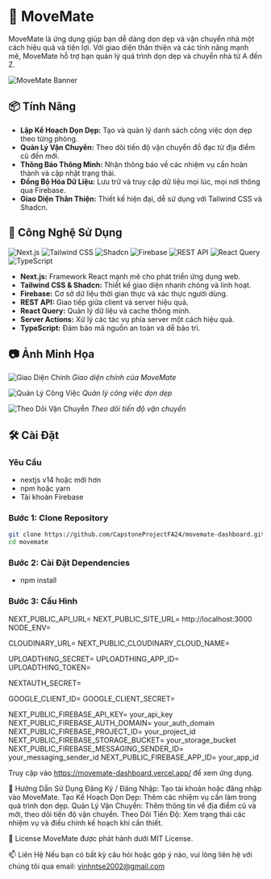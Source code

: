 # 🏡 MoveMate

MoveMate là ứng dụng giúp bạn dễ dàng dọn dẹp và vận chuyển nhà một cách hiệu quả và tiện lợi. Với giao diện thân thiện và các tính năng mạnh mẽ, MoveMate hỗ trợ bạn quản lý quá trình dọn dẹp và chuyển nhà từ A đến Z.

![MoveMate Banner]([https://your-image-link.com/banner.png](https://res.cloudinary.com/dkpnkjnxs/image/upload/v1732365346/movemate_logo_esm5fx.png))

## 📦 Tính Năng

- **Lập Kế Hoạch Dọn Dẹp:** Tạo và quản lý danh sách công việc dọn dẹp theo từng phòng.
- **Quản Lý Vận Chuyển:** Theo dõi tiến độ vận chuyển đồ đạc từ địa điểm cũ đến mới.
- **Thông Báo Thông Minh:** Nhận thông báo về các nhiệm vụ cần hoàn thành và cập nhật trạng thái.
- **Đồng Bộ Hóa Dữ Liệu:** Lưu trữ và truy cập dữ liệu mọi lúc, mọi nơi thông qua Firebase.
- **Giao Diện Thân Thiện:** Thiết kế hiện đại, dễ sử dụng với Tailwind CSS và Shadcn.

## 🚀 Công Nghệ Sử Dụng

![Next.js](https://img.shields.io/badge/Next.js-000000?style=for-the-badge&logo=next.js&logoColor=white)
![Tailwind CSS](https://img.shields.io/badge/Tailwind%20CSS-38B2AC?style=for-the-badge&logo=tailwind-css&logoColor=white)
![Shadcn](https://img.shields.io/badge/Shadcn-FF5733?style=for-the-badge&logo=shadcn&logoColor=white)
![Firebase](https://img.shields.io/badge/Firebase-FFCA28?style=for-the-badge&logo=firebase&logoColor=black)
![REST API](https://img.shields.io/badge/REST_API-4FC08D?style=for-the-badge&logo=restapi&logoColor=white)
![React Query](https://img.shields.io/badge/React%20Query-FF4154?style=for-the-badge&logo=react-query&logoColor=white)
![TypeScript](https://img.shields.io/badge/TypeScript-3178C6?style=for-the-badge&logo=typescript&logoColor=white)

- **Next.js:** Framework React mạnh mẽ cho phát triển ứng dụng web.
- **Tailwind CSS & Shadcn:** Thiết kế giao diện nhanh chóng và linh hoạt.
- **Firebase:** Cơ sở dữ liệu thời gian thực và xác thực người dùng.
- **REST API:** Giao tiếp giữa client và server hiệu quả.
- **React Query:** Quản lý dữ liệu và cache thông minh.
- **Server Actions:** Xử lý các tác vụ phía server một cách hiệu quả.
- **TypeScript:** Đảm bảo mã nguồn an toàn và dễ bảo trì.

## 📷 Ảnh Minh Họa

![Giao Diện Chính](https://your-image-link.com/main-interface.png)
*Giao diện chính của MoveMate*

![Quản Lý Công Việc](https://your-image-link.com/task-management.png)
*Quản lý công việc dọn dẹp*

![Theo Dõi Vận Chuyển](https://your-image-link.com/move-tracking.png)
*Theo dõi tiến độ vận chuyển*

## 🛠️ Cài Đặt

### Yêu Cầu

- nextjs v14 hoặc mới hơn
- npm hoặc yarn
- Tài khoản Firebase

### Bước 1: Clone Repository

```bash
git clone https://github.com/CapstoneProjectFA24/movemate-dashboard.git
cd movemate
```

### Bước 2: Cài Đặt Dependencies
- npm install


### Bước 3: Cấu Hình 

NEXT_PUBLIC_API_URL=
NEXT_PUBLIC_SITE_URL= http://localhost:3000
NODE_ENV=

CLOUDINARY_URL=
NEXT_PUBLIC_CLOUDINARY_CLOUD_NAME=

UPLOADTHING_SECRET=
UPLOADTHING_APP_ID=
UPLOADTHING_TOKEN=

NEXTAUTH_SECRET= 

GOOGLE_CLIENT_ID=
GOOGLE_CLIENT_SECRET=

NEXT_PUBLIC_FIREBASE_API_KEY= your_api_key
NEXT_PUBLIC_FIREBASE_AUTH_DOMAIN= your_auth_domain
NEXT_PUBLIC_FIREBASE_PROJECT_ID= your_project_id
NEXT_PUBLIC_FIREBASE_STORAGE_BUCKET= your_storage_bucket
NEXT_PUBLIC_FIREBASE_MESSAGING_SENDER_ID= your_messaging_sender_id
NEXT_PUBLIC_FIREBASE_APP_ID= your_app_id

Truy cập vào https://movemate-dashboard.vercel.app/ để xem ứng dụng.

📝 Hướng Dẫn Sử Dụng
Đăng Ký / Đăng Nhập: Tạo tài khoản hoặc đăng nhập vào MoveMate.
Tạo Kế Hoạch Dọn Dẹp: Thêm các nhiệm vụ cần làm trong quá trình dọn dẹp.
Quản Lý Vận Chuyển: Thêm thông tin về địa điểm cũ và mới, theo dõi tiến độ vận chuyển.
Theo Dõi Tiến Độ: Xem trạng thái các nhiệm vụ và điều chỉnh kế hoạch khi cần thiết.

📄 License
MoveMate được phát hành dưới MIT License.

📫 Liên Hệ
Nếu bạn có bất kỳ câu hỏi hoặc góp ý nào, vui lòng liên hệ với chúng tôi qua email: vinhntse2002@gmail.com


